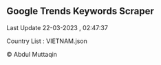 

## Google Trends Keywords Scraper 
 
Last Update 22-03-2023 , 02:47:37

Country List :
VIETNAM.json



© Abdul Muttaqin 
